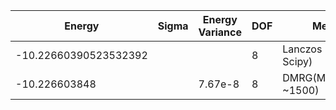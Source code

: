 |       Energy          |  Sigma          | Energy Variance  | DOF      |Method                                                     | Data repository                |
| ----------------------| --------------- | -----------------| ------- |------------------------------------------------------------|------------------------------- |
| -10.22660390523532392 |                 |                  |   8     | Lanczos (Quspin + Scipy)                                   | https://weinbe58.github.io/QuSpin/ |
| -10.226603848 |                 |     7.67e-8    |   8     | DMRG(MaxBondDim ~1500) |  |
